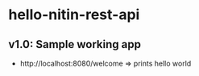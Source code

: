 
# hello-nitin-rest-api

## v1.0:  Sample working app

- http://localhost:8080/welcome  => prints hello world
